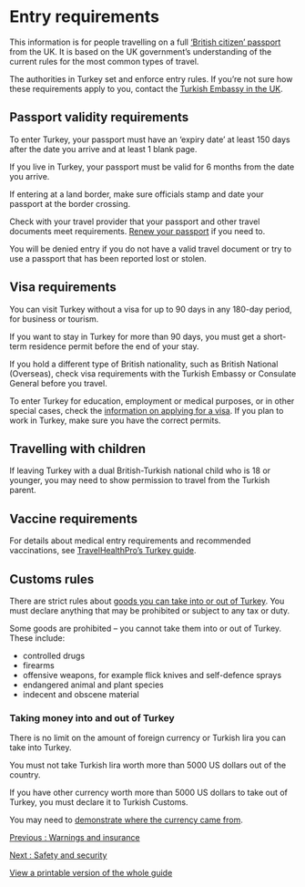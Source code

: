 # Entry requirements

This information is for people travelling on a full [‘British citizen’ passport](https://www.gov.uk/types-of-british-nationality) from the UK. It is based on the UK government’s understanding of the current rules for the most common types of travel.

The authorities in Turkey set and enforce entry rules. If you’re not sure how these requirements apply to you, contact the [Turkish Embassy in the UK](https://london-emb.mfa.gov.tr/Mission).

## Passport validity requirements

To enter Turkey, your passport must have an ‘expiry date’ at least 150 days after the date you arrive and at least 1 blank page.

If you live in Turkey, your passport must be valid for 6 months from the date you arrive.

If entering at a land border, make sure officials stamp and date your passport at the border crossing.

Check with your travel provider that your passport and other travel documents meet requirements. [Renew your passport](https://www.gov.uk/renew-adult-passport/renew) if you need to.

You will be denied entry if you do not have a valid travel document or try to use a passport that has been reported lost or stolen.

## Visa requirements

You can visit Turkey without a visa for up to 90 days in any 180-day period, for business or tourism.

If you want to stay in Turkey for more than 90 days, you must get a short-term residence permit before the end of your stay.

If you hold a different type of British nationality, such as British National (Overseas), check visa requirements with the Turkish Embassy or Consulate General before you travel.

To enter Turkey for education, employment or medical purposes, or in other special cases, check the [information on applying for a visa](https://www.mfa.gov.tr/general-information-about-turkish-visas.en.mfa). If you plan to work in Turkey, make sure you have the correct permits.

## Travelling with children

If leaving Turkey with a dual British-Turkish national child who is 18 or younger, you may need to show permission to travel from the Turkish parent.

## Vaccine requirements

For details about medical entry requirements and recommended vaccinations, see [TravelHealthPro’s Turkey guide](https://travelhealthpro.org.uk/country/227/turkey#Vaccine_Recommendations).

## Customs rules

There are strict rules about [goods you can take into or out of Turkey](https://www.trade.gov.tr/customs-formalities/frequently-asked-questions/passenger-transactions). You must declare anything that may be prohibited or subject to any tax or duty.

Some goods are prohibited – you cannot take them into or out of Turkey. These include:

* controlled drugs
* firearms
* offensive weapons, for example flick knives and self-defence sprays
* endangered animal and plant species
* indecent and obscene material

### Taking money into and out of Turkey

There is no limit on the amount of foreign currency or Turkish lira you can take into Turkey.

You must not take Turkish lira worth more than 5000 US dollars out of the country.

If you have other currency worth more than 5000 US dollars to take out of Turkey, you must declare it to Turkish Customs.

You may need to [demonstrate where the currency came from](https://www.ktb.gov.tr/EN-120418/foreign-exchange.html).

[Previous
:
Warnings and insurance](/foreign-travel-advice/turkey)

[Next
:
Safety and security](/foreign-travel-advice/turkey/safety-and-security)

[View a printable version of the whole guide](/foreign-travel-advice/turkey/print)